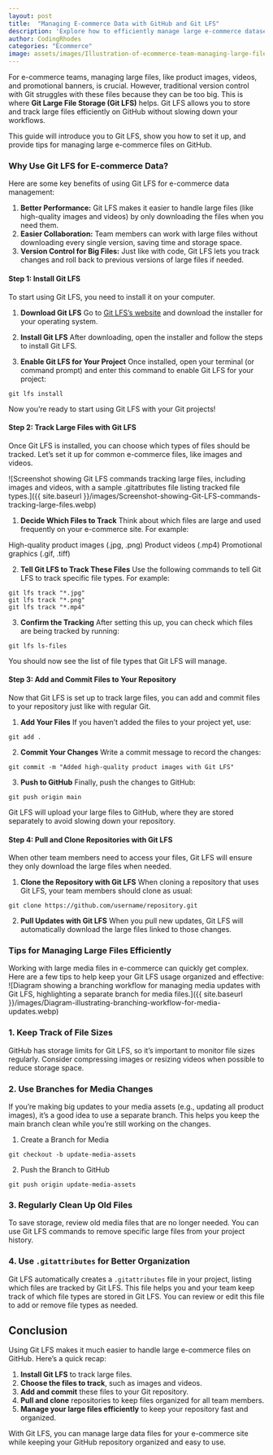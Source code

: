```yaml
---
layout: post
title:  "Managing E-commerce Data with GitHub and Git LFS"
description: 'Explore how to efficiently manage large e-commerce datasets using GitHub and Git LFS, ensuring seamless version control and storage optimization.'
author: CodingRhodes
categories: "Ecommerce"
image: assets/images/Illustration-of-ecommerce-team-managing-large-files-with-Git-and-Git-LFS.webp
---
```

For e-commerce teams, managing large files, like product images, videos, and promotional banners, is crucial. However, traditional version control with Git struggles with these files because they can be too big. This is where **Git Large File Storage (Git LFS)** helps. Git LFS allows you to store and track large files efficiently on GitHub without slowing down your workflows.

This guide will introduce you to Git LFS, show you how to set it up, and provide tips for managing large e-commerce files on GitHub.

### Why Use Git LFS for E-commerce Data?
Here are some key benefits of using Git LFS for e-commerce data management:

1. **Better Performance:** Git LFS makes it easier to handle large files (like high-quality images and videos) by only downloading the files when you need them.
2. **Easier Collaboration:** Team members can work with large files without downloading every single version, saving time and storage space.
3. **Version Control for Big Files:** Just like with code, Git LFS lets you track changes and roll back to previous versions of large files if needed.

#### Step 1: Install Git LFS
To start using Git LFS, you need to install it on your computer.

1. **Download Git LFS**
Go to [Git LFS’s website](https://git-lfs.com) and download the installer for your operating system.

2. **Install Git LFS**
After downloading, open the installer and follow the steps to install Git LFS.

3. **Enable Git LFS for Your Project**
Once installed, open your terminal (or command prompt) and enter this command to enable Git LFS for your project:


```
git lfs install
```
Now you’re ready to start using Git LFS with your Git projects!

#### Step 2: Track Large Files with Git LFS
Once Git LFS is installed, you can choose which types of files should be tracked. Let’s set it up for common e-commerce files, like images and videos.

![Screenshot showing Git LFS commands tracking large files, including images and videos, with a sample .gitattributes file listing tracked file types.]({{ site.baseurl }}/images/Screenshot-showing-Git-LFS-commands-tracking-large-files.webp)

1. **Decide Which Files to Track**
Think about which files are large and used frequently on your e-commerce site. For example:

High-quality product images (.jpg, .png)
Product videos (.mp4)
Promotional graphics (.gif, .tiff)

2. **Tell Git LFS to Track These Files**
Use the following commands to tell Git LFS to track specific file types. For example:


```
git lfs track "*.jpg"
git lfs track "*.png"
git lfs track "*.mp4"
```

3. **Confirm the Tracking**
After setting this up, you can check which files are being tracked by running:


```
git lfs ls-files
```
You should now see the list of file types that Git LFS will manage.

#### Step 3: Add and Commit Files to Your Repository
Now that Git LFS is set up to track large files, you can add and commit files to your repository just like with regular Git.

1. **Add Your Files**
If you haven’t added the files to your project yet, use:

```
git add .
```

2. **Commit Your Changes**
Write a commit message to record the changes:


```
git commit -m "Added high-quality product images with Git LFS"
```

3. **Push to GitHub**
Finally, push the changes to GitHub:

```
git push origin main
```

Git LFS will upload your large files to GitHub, where they are stored separately to avoid slowing down your repository.

#### Step 4: Pull and Clone Repositories with Git LFS
When other team members need to access your files, Git LFS will ensure they only download the large files when needed.

1. **Clone the Repository with Git LFS**
When cloning a repository that uses Git LFS, your team members should clone as usual:


```
git clone https://github.com/username/repository.git
```

2. **Pull Updates with Git LFS**
When you pull new updates, Git LFS will automatically download the large files linked to those changes.

### Tips for Managing Large Files Efficiently
Working with large media files in e-commerce can quickly get complex. Here are a few tips to help keep your Git LFS usage organized and effective:
![Diagram showing a branching workflow for managing media updates with Git LFS, highlighting a separate branch for media files.]({{ site.baseurl }}/images/Diagram-illustrating-branching-workflow-for-media-updates.webp)

### 1. Keep Track of File Sizes
GitHub has storage limits for Git LFS, so it’s important to monitor file sizes regularly. Consider compressing images or resizing videos when possible to reduce storage space.

### 2. Use Branches for Media Changes
If you’re making big updates to your media assets (e.g., updating all product images), it’s a good idea to use a separate branch. This helps you keep the main branch clean while you’re still working on the changes.

1. Create a Branch for Media
```
git checkout -b update-media-assets
```

2. Push the Branch to GitHub
```
git push origin update-media-assets
```

### 3. Regularly Clean Up Old Files
To save storage, review old media files that are no longer needed. You can use Git LFS commands to remove specific large files from your project history.

### 4. Use `.gitattributes` for Better Organization
Git LFS automatically creates a `.gitattributes` file in your project, listing which files are tracked by Git LFS. This file helps you and your team keep track of which file types are stored in Git LFS. You can review or edit this file to add or remove file types as needed.

## Conclusion
Using Git LFS makes it much easier to handle large e-commerce files on GitHub. Here’s a quick recap:

1. **Install Git LFS** to track large files.
2. **Choose the files to track**, such as images and videos.
3. **Add and commit** these files to your Git repository.
4. **Pull and clone** repositories to keep files organized for all team members.
5. **Manage your large files efficiently** to keep your repository fast and organized.

With Git LFS, you can manage large data files for your e-commerce site while keeping your GitHub repository organized and easy to use.



